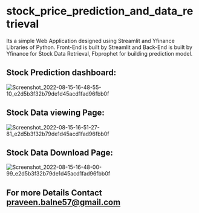 # stock_price_prediction_and_data_retrieval
  Its a simple Web Application designed using Streamlit and Yfinance Libraries of Python. Front-End is built by Streamlit and Back-End is built by Yfinance for Stock Data Retrieval, Fbprophet for building prediction model.
  
  ## Stock Prediction dashboard:
  ![Screenshot_2022-08-15-16-48-55-10_e2d5b3f32b79de1d45acd1fad96fbb0f](https://user-images.githubusercontent.com/103643515/185422211-a80687b8-2186-444f-8871-d3efe2934375.jpg)
    
  ## Stock Data viewing Page:
  ![Screenshot_2022-08-15-16-51-27-81_e2d5b3f32b79de1d45acd1fad96fbb0f](https://user-images.githubusercontent.com/103643515/185422650-a7f78661-233f-4544-89ea-ac193bb707d5.jpg)
    
  ## Stock Data Download Page:
  ![Screenshot_2022-08-15-16-48-00-99_e2d5b3f32b79de1d45acd1fad96fbb0f](https://user-images.githubusercontent.com/103643515/185422810-24098a67-fa03-4dd6-ac25-ba9ea759f68b.jpg)

## For more Details Contact praveen.balne57@gmail.com
